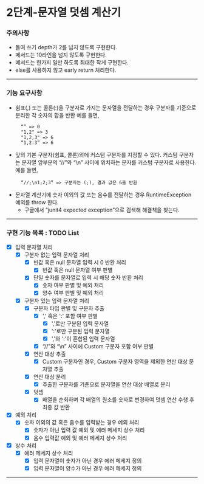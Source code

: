 2단계-문자열 덧셈 계산기
===
### 주의사항
- 들여 쓰기 depth가 2를 넘지 않도록 구현한다.
- 메서드는 10라인을 넘지 않도록 구현한다.
- 메서드는 한가지 일만 하도록 최대한 작게 구현한다.
- else를 사용하지 않고 early return 처리한다.
---

### 기능 요구사항
- 쉼표(,) 또는 콜론(:)을 구분자로 가지는 문자열을 전달하는 경우 구분자를 기준으로 분리한 각 숫자의 합을 반환
  예를 들면,
  ```
    “” => 0
    "1,2" => 3
    "1,2,3" => 6
    “1,2:3” => 6
  ```
- 앞의 기본 구분자(쉼표, 콜론)외에 커스텀 구분자를 지정할 수 있다. 커스텀 구분자는 문자열 앞부분의 “//”와 “\n” 사이에 위치하는 문자를 커스텀 구분자로 사용한다.
  예를 들면,
  ```
    “//;\n1;2;3” => 구분자는 (;), 결과 값은 6을 반환
  ```
- 문자열 계산기에 숫자 이외의 값 또는 음수를 전달하는 경우 RuntimeException 예외를 throw 한다.
  - 구글에서 “junit4 expected exception”으로 검색해 해결책을 찾는다.
---

### 구현 기능 목록 : TODO List
- [x] 입력 문자열 처리
  - [x] 구분자 없는 입력 문자열 처리
    - [x] 빈값 혹은 null 문자열 입력 시 0 반환 처리
      - [x] 빈값 혹은 null 문자열 여부 판별
    - [x] 단일 숫자를 문자열로 입력 시 해당 숫자 반환 처리
      - [x] 숫자 여부 판별 및 예외 처리
      - [x] 양수 여부 판별 및 예외 처리
  - [x] 구분자 있는 입력 문자열 처리
    - [x] 구분자 타입 판별 및 구분자 추출
      - [x] ',' 혹은 ':' 포함 여부 판별
        - [x] ','로만 구분된 입력 문자열
        - [x] ':'로만 구분된 입력 문자열
        - [x] ','와 ':'이 혼합된 입력 문자열
      - [x] “//”와 “\n” 사이에 Custom 구분자 포함 여부 판별
    - [x] 연산 대상 추출
      - [x] Custom 구분자인 경우, Custom 구분자 영역을 제외한 연산 대상 문자열 추출
    - [x] 연산 대상 분리
      - [x] 추출한 구분자를 기준으로 문자열을 연산 대상 배열로 분리
    - [x] 덧셈
      - [x] 배열을 순회하며 각 배열의 원소를 숫자로 변경하여 덧셈 연산 수행 후 최종 값 반환
  
- [x] 예외 처리
  - [x] 숫자 이외의 값 혹은 음수를 입력받는 경우 예외 처리
    - [x] 숫자가 아닌 입력 값 예외 및 에러 메세지 상수 처리
    - [x] 음수 입력값 예외 및 에러 메세지 상수 처리
    
- [x] 상수 처리
  - [x] 에러 메세지 상수 처리
    - [x] 입력 문자열이 숫자가 아닌 경우 에러 메세지 정의
    - [x] 입력 문자열이 양수가 아닌 경우 에러 메세지 정의
---
